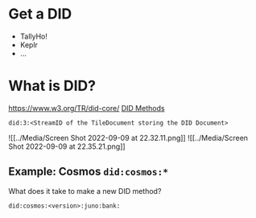 # Get a DID
- TallyHo!
- Keplr
- ...

# What is DID?
https://www.w3.org/TR/did-core/
[DID Methods](https://w3.org/TR/did-spec-registries/#did-methods)
```
did:3:<StreamID of the TileDocument storing the DID Document>
```

![[../Media/Screen Shot 2022-09-09 at 22.32.11.png]]
![[../Media/Screen Shot 2022-09-09 at 22.35.21.png]]

## Example: Cosmos `did:cosmos:*`
What does it take to make a new DID method?

`did:cosmos:<version>:juno:bank:`